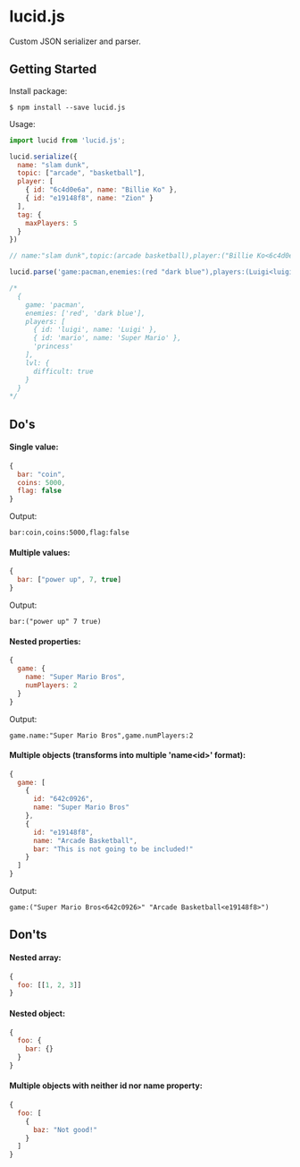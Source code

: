 # lucid.js

Custom JSON serializer and parser.

## Getting Started

Install package:
```
$ npm install --save lucid.js
```

Usage:
```javascript
import lucid from 'lucid.js';

lucid.serialize({
  name: "slam dunk",
  topic: ["arcade", "basketball"],
  player: [
    { id: "6c4d0e6a", name: "Billie Ko" },
    { id: "e19148f8", name: "Zion" }
  ],
  tag: {
    maxPlayers: 5
  }
})

// name:"slam dunk",topic:(arcade basketball),player:("Billie Ko<6c4d0e6a>" Zion<e19148f8>),tag.maxPlayers:5

lucid.parse('game:pacman,enemies:(red "dark blue"),players:(Luigi<luigi> "Super Mario<mario>" princess),lvl.difficult:true')

/*
  {
    game: 'pacman',
    enemies: ['red', 'dark blue'],
    players: [
      { id: 'luigi', name: 'Luigi' },
      { id: 'mario', name: 'Super Mario' },
      'princess'
    ],
    lvl: {
      difficult: true
    }
  }
*/
```

## Do's

#### Single value:
```javascript
{
  bar: "coin",
  coins: 5000,
  flag: false
}
```

Output:
```
bar:coin,coins:5000,flag:false
```

#### Multiple values:
```javascript
{
  bar: ["power up", 7, true]
}
```

Output:
```
bar:("power up" 7 true)
```

#### Nested properties:
```javascript
{
  game: {
    name: "Super Mario Bros",
    numPlayers: 2
  }
}
```

Output:
```
game.name:"Super Mario Bros",game.numPlayers:2
```

#### Multiple objects (transforms into multiple 'name\<id\>' format):
```javascript
{
  game: [
    {
      id: "642c0926",
      name: "Super Mario Bros"
    },
    {
      id: "e19148f8",
      name: "Arcade Basketball",
      bar: "This is not going to be included!"
    }
  ]
}
```

Output:
```
game:("Super Mario Bros<642c0926>" "Arcade Basketball<e19148f8>")
```

## Don'ts

#### Nested array:
```javascript
{
  foo: [[1, 2, 3]]
}
```

#### Nested object:
```javascript
{
  foo: {
    bar: {}
  }
}
```

#### Multiple objects with neither id nor name property:
```javascript
{
  foo: [
    {
      baz: "Not good!"
    }
  ]
}
```
